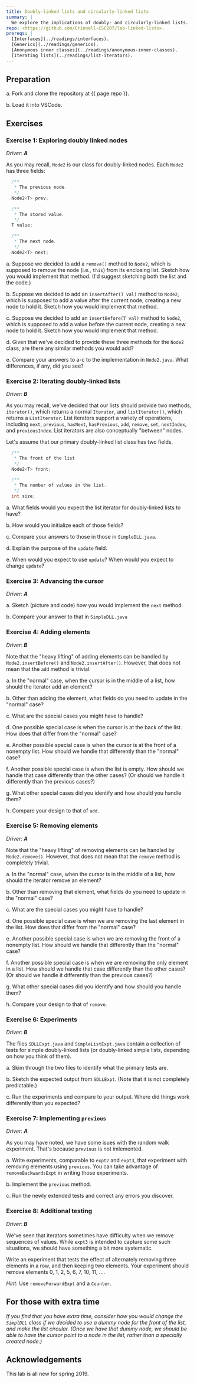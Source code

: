 ```yaml
---
title: Doubly-linked lists and circularly-linked lists
summary: |
  We explore the implications of doubly- and circularly-linked lists.
repo: <https://github.com/Grinnell-CSC207/lab-linked-lists>.
prereqs: |
  [Interfaces](../readings/interfaces).
  [Generics](../readings/generics).
  [Anonymous inner classes](../readings/anonymous-inner-classes).
  [Iterating lists](../readings/list-iterators).
---
```

Preparation
-----------

a. Fork and clone the repository at {{ page.repo }}.

b. Load it into VSCode.

Exercises
---------

### Exercise 1: Exploring doubly linked nodes

_Driver: **A**_

As you may recall, `Node2` is our class for doubly-linked nodes.
Each `Node2` has three fields:

```java
  /**
   * The previous node.
   */
  Node2<T> prev;

  /**
   * The stored value.
   */
  T value;

  /**
   * The next node.
   */
  Node2<T> next;
```

a. Suppose we decided to add a `remove()` method to `Node2`, which is
supposed to remove the node (i.e., `this`) from its enclosing list.  Sketch
how you would implement that method.  (I'd suggest sketching both the
list and the code.)

b. Suppose we decided to add an `insertAfter(T val)` method to `Node2`, which
is supposed to add a value after the current node, creating a new
node to hold it.  Sketch how you would implement that method.

c. Suppose we decided to add an `insertBefore(T val)` method to `Node2`,
which is supposed to add a value before the current node, creating a
new node to hold it.  Sketch how you would implement that method.

d. Given that we've decided to provide these three methods for the
`Node2` class, are there any similar methods you would add?

e. Compare your answers to a-c to the implementation in `Node2.java`.
What differences, if any, did you see?

### Exercise 2: Iterating doubly-linked lists

_Driver: **B**_

As you may recall, we've decided that our lists should provide
two methods, `iterator()`, which returns a normal `Iterator`, and
`listIterator()`, which returns a `ListIterator`.  List iterators
support a variety of operations, including `next`, `previous`,
`hasNext`, `hasPrevious`, `add`, `remove`, `set`, `nextIndex`,
and `previousIndex`.  List iterators are also conceptually
"between" nodes.  

Let's assume that our primary doubly-linked list class has two fields.

```java
  /**
   * The front of the list
   */
  Node2<T> front;

  /**
   * The number of values in the list.
   */
  int size;
```

a. What fields would you expect the list iterator for doubly-linked
lists to have?

b. How would you initialize each of those fields?

c. Compare your answers to those in those in `SimpleDLL.java`.

d. Explain the purpose of the `update` field.

e.  When would you expect to use `update`?  When would you expect
to change `update`?

### Exercise 3: Advancing the cursor

_Driver: **A**_

a. Sketch (picture and code) how you would implement the `next` method.

b. Compare your answer to that in `SimpleDLL.java`

### Exercise 4: Adding elements

_Driver: **B**_

Note that the "heavy lifting" of adding elements can be handled
by `Node2.insertBefore()` and `Node2.insertAfter()`.  However,
that does not mean that the `add` method is trivial.

a. In the "normal" case, when the cursor is in the middle of a list,
how should the iterator add an element?

b. Other than adding the element, what fields do you need to update
in the "normal" case?

c. What are the special cases you might have to handle?

d. One possible special case is when the cursor is at the back of the
list.  How does that differ from the "normal" case?

e. Another possible special case is when the cursor is at the front
of a nonempty list.  How should we handle that differently than the
"normal" case?

f. Another possible special case is when the list is empty.  How
should we handle that case differently than the other cases?  (Or should
we handle it differently than the previous cases?)

g. What other special cases did you identify and how should you handle
them?

h. Compare your design to that of `add`.

### Exercise 5: Removing elements

_Driver: **A**_

Note that the "heavy lifting" of removing elements can be handled
by `Node2.remove()`.  However, that does not mean that the `remove`
method is completely trivial.

a. In the "normal" case, when the cursor is in the middle of a list,
how should the iterator remove an element?

b. Other than removing that element, what fields do you need to update
in the "normal" case?

c. What are the special cases you might have to handle?

d. One possible special case is when we are removing the last element
in the list.  How does that differ from the "normal" case?

e. Another possible special case is when we are removing the front
of a nonempty list.  How should we handle that differently than the
"normal" case?

f. Another possible special case is when we are removing the only
element in a list.  How should we handle that case differently than
the other cases?  (Or should we handle it differently than the
previous cases?)

g. What other special cases did you identify and how should you handle
them?

h. Compare your design to that of `remove`.

### Exercise 6: Experiments

_Driver: **B**_

The files `SDLLExpt.java` and `SimpleListExpt.java` contain a collection
of tests for simple doubly-linked lists (or doubly-linked simple lists,
depending on how you think of them).

a. Skim through the two files to identify what the primary tests are.

b. Sketch the expected output from `SDLLExpt`.  (Note that it is not 
completely predictable.)

c. Run the experiments and compare to your output.  Where did things
work differently than you expected?

### Exercise 7: Implementing `previous`

_Driver: **A**_

As you may have noted, we have some isues with the random walk 
experiment.  That's because `previous` is not imlemented.

a. Write experiments, comparable to `expt2` and `expt3`, that experiment
with removing elements using `previous`.  You can take advantage of
`removeBackwardsExpt` in writing those experiments.

b. Implement the `previous` method.

c. Run the newly extended tests and correct any errors you discover.

### Exercise 8: Additional testing

_Driver: **B**_

We've seen that iterators sometimes have difficulty when we remove
sequences of values.  While `expt3` is intended to capture some
such situations, we should have something a bit more systematic.

Write an experiment that tests the effect of alternately removing
three elements in a row, and then keeping two elements.  Your experiment
should remove elements 0, 1, 2, 5, 6, 7, 10, 11, ....

*Hint*: Use `removeForwardExpt` and a `Counter`.

For those with extra time
-------------------------

_If you find that you have extra time, consider how you would change
the `SimplDLL` class if we decided to use a dummy node for the front
of the list, and make the list circular.  (Once we have that dummy node,
we should be able to have the cursor point to a node in the list,
rather than a specially created node.)_

Acknowledgements
----------------

This lab is all new for spring 2019.
